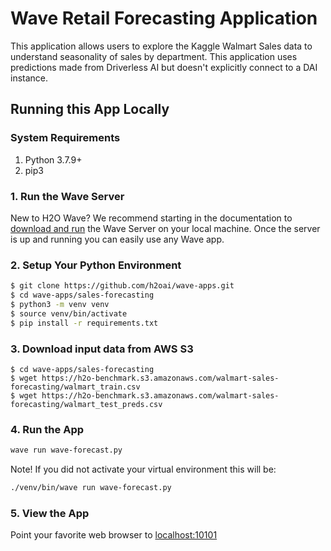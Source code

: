 # Wave Retail Forecasting Application 

This application allows users to explore the Kaggle Walmart Sales data to understand seasonality of sales by department.
This application uses predictions made from Driverless AI but doesn't explicitly connect to a DAI instance.

## Running this App Locally

### System Requirements 
1. Python 3.7.9+
2. pip3

### 1. Run the Wave Server
New to H2O Wave? We recommend starting in the documentation to [download and run](https://h2oai.github.io/wave/docs/installation) the Wave Server on your local machine. Once the server is up and running you can easily use any Wave app. 

### 2. Setup Your Python Environment

```bash
$ git clone https://github.com/h2oai/wave-apps.git
$ cd wave-apps/sales-forecasting
$ python3 -m venv venv
$ source venv/bin/activate
$ pip install -r requirements.txt
```

### 3. Download input data from AWS S3

```console
$ cd wave-apps/sales-forecasting
$ wget https://h2o-benchmark.s3.amazonaws.com/walmart-sales-forecasting/walmart_train.csv
$ wget https://h2o-benchmark.s3.amazonaws.com/walmart-sales-forecasting/walmart_test_preds.csv
```

### 4. Run the App

```bash
wave run wave-forecast.py
```

Note! If you did not activate your virtual environment this will be:
```bash
./venv/bin/wave run wave-forecast.py
```

### 5. View the App
Point your favorite web browser to [localhost:10101](http://localhost:10101)
